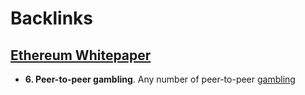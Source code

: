 
# Backlinks
## [Ethereum Whitepaper](<Ethereum Whitepaper.md>)
- **6. Peer-to-peer gambling**. Any number of peer-to-peer [gambling](<gambling.md>)

